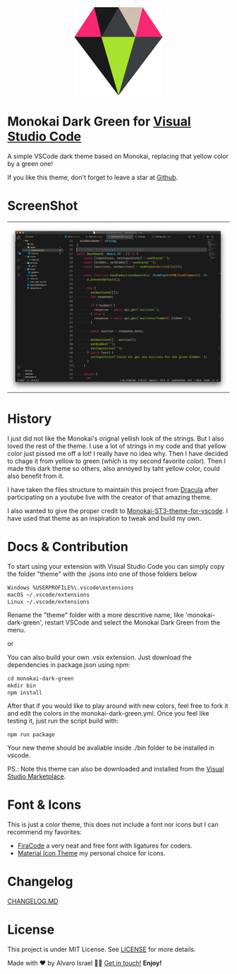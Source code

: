 <div align="center">
      <img  alt="iCar App" width="200" height="200" src="https://raw.githubusercontent.com/AlvaroIsrael/monokai-dark-green/master/screenshots/icon.svg"/>
</div>

# Monokai Dark Green for [Visual Studio Code](https://code.visualstudio.com)
A simple VSCode dark theme based on Monokai, replacing that yellow color by a green one!

If you like this theme, don't forget to leave a star at [Github](https://github.com/AlvaroIsrael/monokai-dark-green).

# ScreenShot
![screenshot 1](screenshots/screen.png)

# History
I just did not like the Monokai's orignal yellish look of the strings. But I also loved the rest of the theme. I use a lot of strings in my code and that yellow color just pissed me off a lot! I really have no idea why.
Then I have decided to chage it from yellow to green (which is my second favorite color). Then I made this dark theme so others, also annoyed by taht yellow color, could also benefit from it.

I have taken the files structure to maintain this project from [Dracula](https://github.com/dracula/visual-studio-code/) after participating on a youtube live with the creator of that amazing theme.

I also wanted to give the proper credit to [Monokai-ST3-theme-for-vscode](https://github.com/volosovich/Monokai-ST3-theme-for-vscode). I have used that theme as an inspiration to tweak and build my own.

# Docs & Contribution
To start using your extension with Visual Studio Code you can simply copy the folder "theme" with the .jsons into one of those folders below

```
Windows %USERPROFILE%\.vscode\extensions
macOS ~/.vscode/extensions
Linux ~/.vscode/extensions
```

Rename the "theme" folder with a more descritive name, like 'monokai-dark-green', restart VSCode and select the Monokai Dark Green from the menu.

or

You can also build your own .vsix extension. Just download the dependencies in package.json using npm:

```
cd monokai-dark-green
mkdir bin
npm install
```

After that if you would like to play around with new colors, feel free to fork it and edit the colors in the monokai-dark-green.yml.
Once you feel like testing it, just run the script build with:

```
npm run package
```

Your new theme should be avaliable inside ./bin folder to be installed in vscode.

PS.: Note this theme can also be downloaded and installed from the [Visual Studio Marketplace](https://marketplace.visualstudio.com/items?itemName=alvaro-israel-nunes-leite.theme-monokai-dark-green).

# Font & Icons
This is just a color theme, this does not include a font nor icons but I can recommend my favorites:

- [FiraCode](https://github.com/tonsky/FiraCode) a very neat and free font with ligatures for coders.
- [Material Icon Theme](https://github.com/PKief/vscode-material-icon-theme) my personal choice for icons.

# Changelog
[CHANGELOG.MD](CHANGELOG.md)

# License
This project is under MIT License. See [LICENSE](LICENSE.md) for more details.

Made with ❤️ by Alvaro Israel 👏🏻 [Get in touch!](https://www.linkedin.com/in/alvaroisraeldesenvolvedor/)
**Enjoy!**
